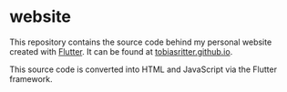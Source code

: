 # website

This repository contains the source code behind my personal website created with [Flutter](https://flutter.dev/). It can be found at [tobiasritter.github.io](https://tobiasritter.github.io/#/).

This source code is converted into HTML and JavaScript via the Flutter framework.